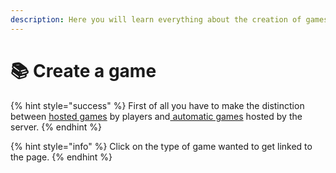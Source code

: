 ```yaml
---
description: Here you will learn everything about the creation of games
---
```


# 📚 Create a game

{% hint style="success" %}
First of all you have to make the distinction between [hosted games](https://chooseit.gitbook.io/elytraracing/tutorials/create-game/how-to-host-a-game) by players and[ automatic games](https://chooseit.gitbook.io/elytraracing/tutorials/create-game/how-to-use-autogames) hosted by the server.
{% endhint %}

{% hint style="info" %}
Click on the type of game wanted to get linked to the page.
{% endhint %}
